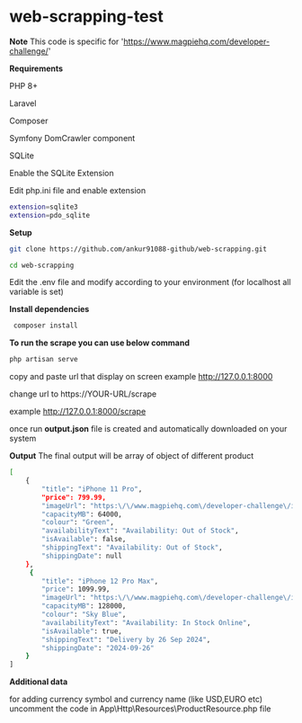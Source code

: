 # web-scrapping-test
**Note** This code is specific for 'https://www.magpiehq.com/developer-challenge/'


**Requirements**

PHP 8+

Laravel

Composer

Symfony DomCrawler component

SQLite

Enable the SQLite Extension

Edit php.ini file and enable extension 
```bash
extension=sqlite3
extension=pdo_sqlite
```

**Setup**
```bash
git clone https://github.com/ankur91088-github/web-scrapping.git
```
```bash
cd web-scrapping
```
Edit the .env file and modify according to your environment (for localhost all variable is set)

**Install dependencies**
```bash
 composer install
```

**To run the scrape you can use below command**
```bash
php artisan serve
```

copy and paste url that display on screen example http://127.0.0.1:8000

change url to  https://YOUR-URL/scrape

example http://127.0.0.1:8000/scrape

once run **output.json** file is created and automatically downloaded on your system

**Output**
The final output will be array of object of different product
```bash
[
    {
        "title": "iPhone 11 Pro",
        "price": 799.99,
        "imageUrl": "https:\/\/www.magpiehq.com\/developer-challenge\/images\/iphone-11-pro.png",
        "capacityMB": 64000,
        "colour": "Green",
        "availabilityText": "Availability: Out of Stock",
        "isAvailable": false,
        "shippingText": "Availability: Out of Stock",
        "shippingDate": null
    },
     {
        "title": "iPhone 12 Pro Max",
        "price": 1099.99,
        "imageUrl": "https:\/\/www.magpiehq.com\/developer-challenge\/images\/iphone-12-pro.png",
        "capacityMB": 128000,
        "colour": "Sky Blue",
        "availabilityText": "Availability: In Stock Online",
        "isAvailable": true,
        "shippingText": "Delivery by 26 Sep 2024",
        "shippingDate": "2024-09-26"
    }
]
```
**Additional data**

for adding currency symbol and currency name (like USD,EURO etc) uncomment the code in App\Http\Resources\ProductResource.php file 
